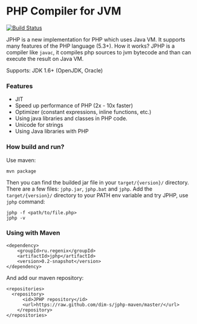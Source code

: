 PHP Compiler for JVM
====================

[![Build Status](https://travis-ci.org/dim-s/jphp.png?branch=master)](https://travis-ci.org/dim-s/jphp)

JPHP is a new implementation for PHP which uses Java VM. It supports many features of the PHP language (5.3+).
How it works? JPHP is a compiler like `javac`, it compiles php sources to jvm bytecode and than
can execute the result on Java VM.

Supports: JDK 1.6+ (OpenJDK, Oracle)


### Features

+ JIT
+ Speed up performance of PHP (2x - 10x faster)
+ Optimizer (constant expressions, inline functions, etc.)
+ Using java libraries and classes in PHP code.
+ Unicode for strings
+ Using Java libraries with PHP


### How build and run?

Use maven:

    mvn package

Then you can find the builded jar file in your `target/{version}/` directory. There are
a few files: `jphp.jar`, `jphp.bat` and `jphp`. Add the `target/{version}/` directory to your
PATH env variable and try JPHP, use `jphp` command:

    jphp -f <path/to/file.php>
    jphp -v


### Using with Maven

```
<dependency>
    <groupId>ru.regenix</groupId>
    <artifactId>jphp</artifactId>
    <version>0.2-snapshot</version>
</dependency>
```

And add our maven repository:

```
<repositories>
  <repository>
      <id>JPHP repository</id>
      <url>https://raw.github.com/dim-s/jphp-maven/master/</url>
    </repository>
</repositories>
```

